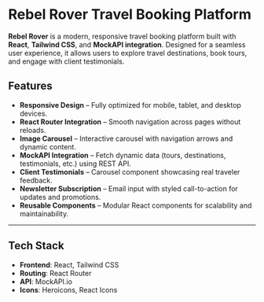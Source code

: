 # Rebel Rover Travel Booking Platform

**Rebel Rover** is a modern, responsive travel booking platform built with **React**, **Tailwind CSS**, and **MockAPI integration**. Designed for a seamless user experience, it allows users to explore travel destinations, book tours, and engage with client testimonials.

## Features

- **Responsive Design** – Fully optimized for mobile, tablet, and desktop devices.
- **React Router Integration** – Smooth navigation across pages without reloads.
- **Image Carousel** – Interactive carousel with navigation arrows and dynamic content.
- **MockAPI Integration** – Fetch dynamic data (tours, destinations, testimonials, etc.) using REST API.
- **Client Testimonials** – Carousel component showcasing real traveler feedback.
- **Newsletter Subscription** – Email input with styled call-to-action for updates and promotions.
- **Reusable Components** – Modular React components for scalability and maintainability.

---

## Tech Stack

- **Frontend**: React, Tailwind CSS
- **Routing**: React Router
- **API**: MockAPI.io
- **Icons**: Heroicons, React Icons

